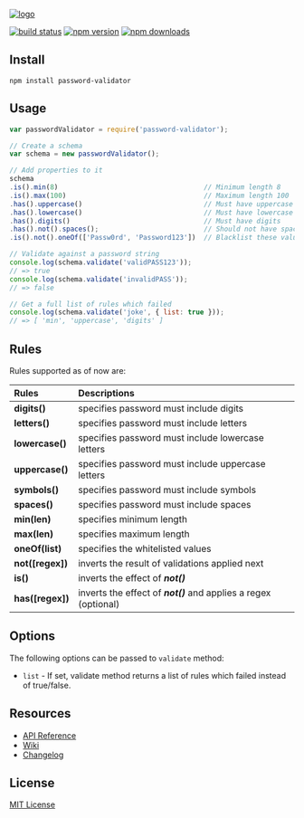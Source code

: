 [![logo][logo-image]][logo-url]

[![build status][travis-image]][travis-url]
[![npm version][npm-image]][npm-url]
[![npm downloads][downloads-image]][npm-url]

## Install
`npm install password-validator`

## Usage
```js
var passwordValidator = require('password-validator');

// Create a schema
var schema = new passwordValidator();

// Add properties to it
schema
.is().min(8)                                    // Minimum length 8
.is().max(100)                                  // Maximum length 100
.has().uppercase()                              // Must have uppercase letters
.has().lowercase()                              // Must have lowercase letters
.has().digits()                                 // Must have digits
.has().not().spaces();                          // Should not have spaces
.is().not().oneOf(['Passw0rd', 'Password123'])  // Blacklist these values

// Validate against a password string
console.log(schema.validate('validPASS123'));
// => true
console.log(schema.validate('invalidPASS'));
// => false

// Get a full list of rules which failed
console.log(schema.validate('joke', { list: true }));
// => [ 'min', 'uppercase', 'digits' ]

```

## Rules
Rules supported as of now are:

|     Rules      |               Descriptions                                       |
|:---------------|:-----------------------------------------------------------------|
|**digits()**    | specifies password must include digits                           |
|**letters()**   | specifies password must include letters                          |
|**lowercase()** | specifies password must include lowercase letters                |
|**uppercase()** | specifies password must include uppercase letters                |
|**symbols()**   | specifies password must include symbols                          |
|**spaces()**    | specifies password must include spaces                           |
|**min(len)**    | specifies minimum length                                         |
|**max(len)**    | specifies maximum length                                         |
|**oneOf(list)** | specifies the whitelisted values                                 |
|**not([regex])**| inverts the result of validations applied next                   |
|**is()**        | inverts the effect of _**not()**_                                |
|**has([regex])**| inverts the effect of _**not()**_ and applies a regex (optional) |

## Options
The following options can be passed to `validate` method:
* `list` - If set, validate method returns a list of rules which failed instead of true/false.

## Resources
* [API Reference](https://tarunbatra.github.io/password-validator/PasswordSchema.html)
* [Wiki](https://github.com/tarunbatra/password-validator/wiki)
* [Changelog](https://github.com/tarunbatra/password-validator/blob/master/CHANGELOG.md)

## License
[MIT License](http://choosealicense.com/licenses/mit/)


[logo-image]: http://res.cloudinary.com/tbking/image/upload/v1490803400/password-validator/logo.png
[logo-url]: http://tarunbatra.github.io/password-validator
[npm-image]: https://img.shields.io/npm/v/password-validator.svg?style=flat-square
[npm-url]: https://www.npmjs.com/package/password-validator
[travis-image]:https://img.shields.io/travis/tarunbatra/password-validator.svg?style=flat-square
[travis-url]:https://travis-ci.org/tarunbatra/password-validator
[downloads-image]: https://img.shields.io/npm/dt/password-validator.svg?style=flat-square
